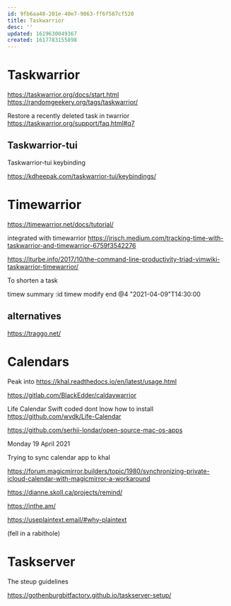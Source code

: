```yaml
---
id: 9fb6aa48-201e-40e7-9863-ff6f587cf520
title: Taskwarrior
desc: ''
updated: 1619630049367
created: 1617783155898
---
```


# Taskwarrior 

https://taskwarrior.org/docs/start.html
https://randomgeekery.org/tags/taskwarrior/

Restore a recently deleted task in twarrior
https://taskwarrior.org/support/faq.html#q7

## Taskwarrior-tui 

Taskwarrior-tui keybinding

https://kdheepak.com/taskwarrior-tui/keybindings/





# Timewarrior

https://timewarrior.net/docs/tutorial/

integrated with timewarrior https://jrisch.medium.com/tracking-time-with-taskwarrior-and-timewarrior-6759f3542276

https://iturbe.info/2017/10/the-command-line-productivity-triad-vimwiki-taskwarrior-timewarrior/

To shorten a task

timew summary :id
timew modify end @4 "2021-04-09"T14:30:00


## alternatives

https://traggo.net/




# Calendars

Peak into https://khal.readthedocs.io/en/latest/usage.html

https://gitlab.com/BlackEdder/caldavwarrior

Life Calendar Swift coded dont lnow how to install https://github.com/wvdk/Life-Calendar

https://github.com/serhii-londar/open-source-mac-os-apps


Monday 19 April 2021

Trying to sync calendar app to khal

https://forum.magicmirror.builders/topic/1980/synchronizing-private-icloud-calendar-with-magicmirror-a-workaround

https://dianne.skoll.ca/projects/remind/

https://inthe.am/


https://useplaintext.email/#why-plaintext

(fell in a rabithole)


# Taskserver 


The steup guidelines 

https://gothenburgbitfactory.github.io/taskserver-setup/